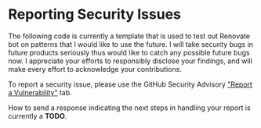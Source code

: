 # Reporting Security Issues

The following code is currently a template that is used to test out Renovate bot on patterns that I would like to use the future. I will take security bugs in future products seriously thus would like to catch any possible future bugs now. I appreciate your efforts to responsibly disclose your findings, and will make every effort to acknowledge your contributions.

To report a security issue, please use the GitHub Security Advisory ["Report a Vulnerability"](https://github.com/dsm23/dsm23-elysiajs-template/security/advisories/new) tab.

How to send a response indicating the next steps in handling your report is currently a **TODO**.
